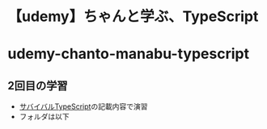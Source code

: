 # 【udemy】ちゃんと学ぶ、TypeScript
# udemy-chanto-manabu-typescript

## 2回目の学習
- [サバイバルTypeScript](https://typescriptbook.jp/)の記載内容で演習
- フォルダは以下